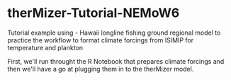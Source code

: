# therMizer-Tutorial-NEMoW6
Tutorial example using - Hawaii longline fishing ground regional model to practice the workflow to format climate forcings from ISIMIP for temperature and plankton

First, we'll run throught the R Notebook that prepares climate forcings and then we'll have a go at plugging them in to the therMizer model.
